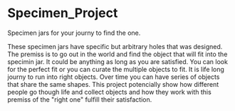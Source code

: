 Specimen_Project
================

Specimen jars for your journy to find the one.

These specimen jars have specific but arbitrary holes that was designed. 
The premiss is to go out in the world and find the object that will fit into the specimin jar. It could be anything as long as you are satisfied. You can look for the perfect fit or you can curate the multiple objects to fit. It is life long journy to run into right objects. Over time you can have series of objects that share the same shapes. This project potencially show how different people go though life and collect objects and how they work with this premiss of the "right one" fulfill their satisfaction. 

